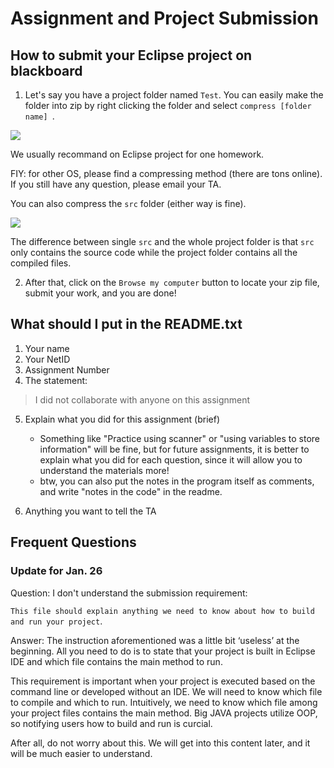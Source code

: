 # Assignment and Project Submission

## How to submit your Eclipse project on blackboard

1. Let's say you have a project folder named `Test`. You can easily make the folder into zip by right clicking the folder and select `compress [folder name] `.  

![](https://github.com/kkao99/CSC-171-Lab-Info/blob/master/submission/test_img.png)

We usually recommand on Eclipse project for one homework.

FIY: for other OS, please find a compressing method (there are tons online). If you still have any question, please email your TA.

You can also compress the `src` folder (either way is fine). 

![](https://github.com/kkao99/CSC-171-Lab-Info/blob/master/submission/src_img.png)

The difference between single `src` and the whole project folder is that `src` only contains the source code while the project folder contains all the compiled files.

2. After that, click on the `Browse my computer` button to locate your zip file, submit your work, and you are done!

## What should I put in the README.txt

1. Your name
2. Your NetID
3. Assignment Number
4. The statement:

> I did not collaborate with anyone on this assignment

5. Explain what you did for this assignment (brief)
    * Something like "Practice using scanner" or "using variables to store information" will be fine, but for future assignments, it is better to explain what you did for each question, since it will allow you to understand the materials more!
    * btw, you can also put the notes in the program itself as comments, and write "notes in the code" in the readme.

6. Anything you want to tell the TA

## Frequent Questions

### Update for Jan. 26

Question: I don't understand the submission requirement:

`This file should explain anything we need to know about how to build and run your project`.

Answer:
The instruction aforementioned was a little bit ‘useless’ at the beginning. All you need to do is to state that your project is built in Eclipse IDE and which file contains the main method to run.

This requirement is important when your project is executed based on the command line or developed without an IDE. We will need to know which file to compile and which to run. Intuitively, we need to know which file among your project files contains the main method. Big JAVA projects utilize OOP, so notifying users how to build and run is curcial.

After all, do not worry about this. We will get into this content later, and it will be much easier to understand.


